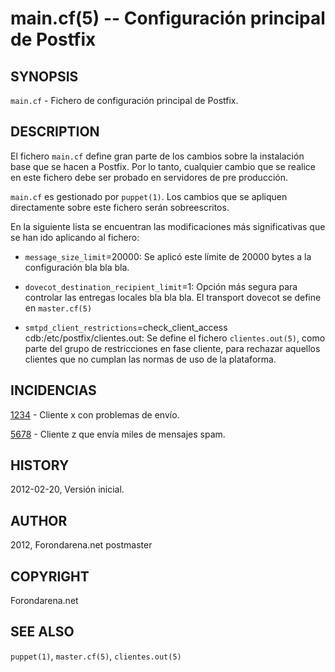 main.cf(5) -- Configuración principal de Postfix
================================================

## SYNOPSIS

`main.cf` - Fichero de configuración principal de Postfix.

## DESCRIPTION

El fichero `main.cf` define gran parte de los cambios sobre la instalación base que se hacen a Postfix. Por lo tanto, cualquier cambio que se realice en este fichero debe ser probado en servidores de pre producción.


`main.cf` es gestionado por `puppet(1)`. Los cambios que se apliquen directamente sobre este fichero serán sobreescritos.


En la siguiente lista se encuentran las modificaciones más significativas que se han ido aplicando al fichero:

* `message_size_limit`=20000:
     Se aplicó este límite de 20000 bytes a la configuración bla bla bla.

* `dovecot_destination_recipient_limit`=1:
     Opción más segura para controlar las entregas locales bla bla bla. El transport dovecot se define en `master.cf(5)`

* `smtpd_client_restrictions`=check_client_access cdb:/etc/postfix/clientes.out:
     Se define el fichero `clientes.out(5)`, como parte del grupo de restricciones en fase cliente, para rechazar aquellos clientes que no cumplan las normas de uso de la plataforma.

## INCIDENCIAS

[1234](http://bugtrack.example.com/?id=1234) - Cliente x con problemas de envío.

[5678](http://bugtrack.example.com/?id=5678) - Cliente z que envía miles de mensajes spam.

## HISTORY

2012-02-20, Versión inicial.

## AUTHOR

2012, Forondarena.net postmaster

## COPYRIGHT

Forondarena.net 

## SEE ALSO

`puppet(1)`, `master.cf(5)`, `clientes.out(5)`
